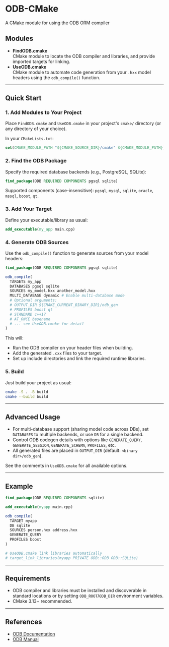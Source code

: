 # ODB-CMake

A CMake module for using the ODB ORM compiler

## Modules

- **FindODB.cmake**  
  CMake module to locate the ODB compiler and libraries, and provide imported targets for linking.
- **UseODB.cmake**  
  CMake module to automate code generation from your `.hxx` model headers using the `odb_compile()` function.

---

## Quick Start

### 1. Add Modules to Your Project

Place `FindODB.cmake` and `UseODB.cmake` in your project's `cmake/` directory (or any directory of your choice).

In your `CMakeLists.txt`:

```cmake
set(CMAKE_MODULE_PATH "${CMAKE_SOURCE_DIR}/cmake" ${CMAKE_MODULE_PATH})
```

### 2. Find the ODB Package

Specify the required database backends (e.g., PostgreSQL, SQLite):

```cmake
find_package(ODB REQUIRED COMPONENTS pgsql sqlite)
```

Supported components (case-insensitive): `pgsql`, `mysql`, `sqlite`, `oracle`, `mssql`, `boost`, `qt`.

### 3. Add Your Target

Define your executable/library as usual:

```cmake
add_executable(my_app main.cpp)
```

### 4. Generate ODB Sources

Use the `odb_compile()` function to generate sources from your model headers:

```cmake
find_package(ODB REQUIRED COMPONENTS pgsql sqlite)

odb_compile(
  TARGETS my_app
  DATABASES pgsql sqlite
  SOURCES my_model.hxx another_model.hxx
  MULTI_DATABASE dynamic # Enable multi-database mode
  # Optional arguments:
  # OUTPUT_DIR ${CMAKE_CURRENT_BINARY_DIR}/odb_gen
  # PROFILES boost qt
  # STANDARD c++17
  # AT_ONCE basename
  # ... see UseODB.cmake for detail
)
```

This will:

- Run the ODB compiler on your header files when building.
- Add the generated `.cxx` files to your target.
- Set up include directories and link the required runtime libraries.

### 5. Build

Just build your project as usual:

```sh
cmake -S . -B build
cmake --build build
```

---

## Advanced Usage

- For multi-database support (sharing model code across DBs), set `DATABASES` to multiple backends, or use `DB` for a single backend.
- Control ODB codegen details with options like `GENERATE_QUERY`, `GENERATE_SESSION`, `GENERATE_SCHEMA`, `PROFILES`, etc.
- All generated files are placed in `OUTPUT_DIR` (default: `<binary dir>/odb_gen`).

See the comments in `UseODB.cmake` for all available options.

---

## Example

```cmake
find_package(ODB REQUIRED COMPONENTS sqlite)

add_executable(myapp main.cpp)

odb_compile(
  TARGET myapp
  DB sqlite
  SOURCES person.hxx address.hxx
  GENERATE_QUERY
  PROFILES boost
)

# UseODB.cmake link libraries automatically
# target_link_libraries(myapp PRIVATE ODB::ODB ODB::SQLite)
```

---

## Requirements

- ODB compiler and libraries must be installed and discoverable in standard locations or by setting `ODB_ROOT`/`ODB_DIR` environment variables.
- CMake 3.13+ recommended.

---

## References

- [ODB Documentation](https://www.codesynthesis.com/products/odb/doc/odb.xhtml)
- [ODB Manual](https://www.codesynthesis.com/products/odb/doc/manual.xhtml)
